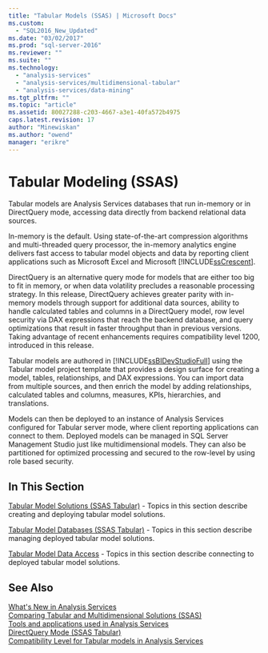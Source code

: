 ```yaml
---
title: "Tabular Models (SSAS) | Microsoft Docs"
ms.custom: 
  - "SQL2016_New_Updated"
ms.date: "03/02/2017"
ms.prod: "sql-server-2016"
ms.reviewer: ""
ms.suite: ""
ms.technology: 
  - "analysis-services"
  - "analysis-services/multidimensional-tabular"
  - "analysis-services/data-mining"
ms.tgt_pltfrm: ""
ms.topic: "article"
ms.assetid: 80027288-c203-4667-a3e1-40fa572b4975
caps.latest.revision: 17
author: "Minewiskan"
ms.author: "owend"
manager: "erikre"
---
```

# Tabular Modeling (SSAS)
  Tabular models are Analysis Services databases that run in-memory or in DirectQuery mode, accessing data directly from backend relational data sources.  
  
 In-memory is the default. Using state-of-the-art compression algorithms and multi-threaded query processor, the in-memory analytics engine delivers fast access to tabular model objects and data by reporting client applications such as Microsoft Excel and Microsoft [!INCLUDE[ssCrescent](../../includes/sscrescent-md.md)].  
  
 DirectQuery is an alternative query mode for models that  are either too big to fit in memory, or when data volatility precludes  a reasonable processing strategy. In this release, DirectQuery achieves greater parity with in-memory models through support for additional data sources, ability to handle calculated tables and columns in a DirectQuery model, row level security via DAX expressions that reach the backend database, and query optimizations that result in faster throughput than in previous versions. Taking advantage of recent enhancements requires compatibility level 1200, introduced in this release.  
  
 Tabular models are authored in [!INCLUDE[ssBIDevStudioFull](../../includes/ssbidevstudiofull-md.md)] using the Tabular model project template that provides a design surface for creating a model, tables, relationships, and DAX expressions. You can import data from multiple sources, and then enrich the model by adding relationships, calculated tables and columns, measures, KPIs, hierarchies, and translations.  
  
 Models can then be deployed to an instance of Analysis Services configured for Tabular server mode, where client reporting applications can connect to them. Deployed models can be managed in SQL Server Management Studio just like multidimensional models. They can also be partitioned for optimized processing and secured to the row-level by using role based security.  
  
## In This Section  
 [Tabular Model Solutions &#40;SSAS Tabular&#41;](../../analysis-services/tabular-models/tabular-model-solutions-ssas-tabular.md)  - Topics in this section describe creating and deploying tabular model solutions.
  
 [Tabular Model Databases &#40;SSAS Tabular&#41;](../../analysis-services/tabular-models/tabular-model-databases-ssas-tabular.md)  - Topics in this section describe managing deployed tabular model solutions.
  
 [Tabular Model Data Access](../../analysis-services/tabular-models/tabular-model-data-access.md)  - Topics in this section describe connecting to deployed tabular model solutions.
  
## See Also  
 [What's New in Analysis Services](../../analysis-services/what-s-new-in-analysis-services.md)   
 [Comparing Tabular and Multidimensional Solutions &#40;SSAS&#41;](../../analysis-services/comparing-tabular-and-multidimensional-solutions-ssas.md)   
 [Tools and applications used in Analysis Services](../../analysis-services/tools-and-applications-used-in-analysis-services.md)   
 [DirectQuery Mode &#40;SSAS Tabular&#41;](../../analysis-services/tabular-models/directquery-mode-ssas-tabular.md)   
 [Compatibility Level for Tabular models in Analysis Services](../../analysis-services/tabular-models/compatibility-level-for-tabular-models-in-analysis-services.md)  
  
  